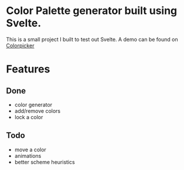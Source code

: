 # Color Palette generator built using Svelte.

This is a small project I built to test out Svelte. 
A demo can be found on [Colorpicker](https://colorpicker-giriprasathd.vercel.app/)


# Features
## Done
- color generator
- add/remove colors
- lock a color

## Todo
- move a color
- animations
- better scheme heuristics
